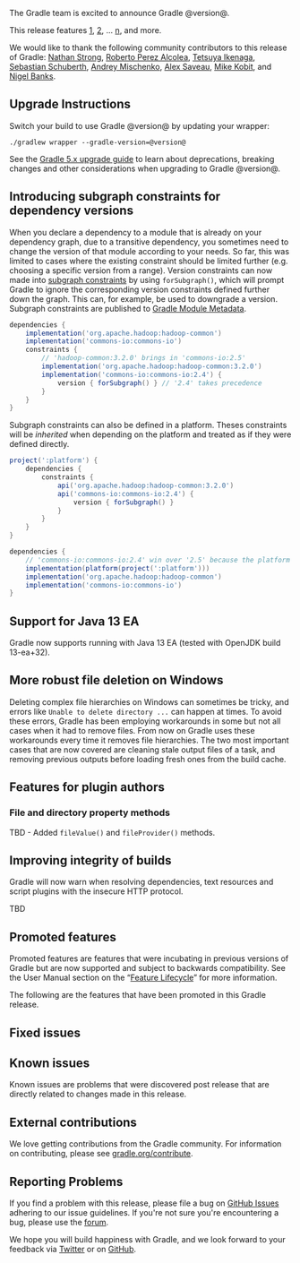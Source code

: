 The Gradle team is excited to announce Gradle @version@.

This release features [1](), [2](), ... [n](), and more.

We would like to thank the following community contributors to this release of Gradle:
[Nathan Strong](https://github.com/NathanStrong-Tripwire),
[Roberto Perez Alcolea](https://github.com/rpalcolea),
[Tetsuya Ikenaga](https://github.com/ikngtty),
[Sebastian Schuberth](https://github.com/sschuberth),
[Andrey Mischenko](https://github.com/gildor),
[Alex Saveau](https://github.com/SUPERCILEX),
[Mike Kobit](https://github.com/mkobit),
and [Nigel Banks](https://github.com/nigelgbanks).
<!-- 
Include only their name, impactful features should be called out separately below.
 [Some person](https://github.com/some-person)
-->

<!-- 
## Cancellable custom tasks

When a build is cancelled (e.g. using CTRL+C), the threads executing each task are interrupted.
Task authors only need to make their tasks respond to interrupts in order for the task to be cancellable.

details of 1

## 2

details of 2

## n
-->

## Upgrade Instructions

Switch your build to use Gradle @version@ by updating your wrapper:

`./gradlew wrapper --gradle-version=@version@`

See the [Gradle 5.x upgrade guide](userguide/upgrading_version_5.html#changes_@baseVersion@) to learn about deprecations, breaking changes and other considerations when upgrading to Gradle @version@.

<!-- Do not add breaking changes or deprecations here! Add them to the upgrade guide instead. --> 

## Introducing subgraph constraints for dependency versions

When you declare a dependency to a module that is already on your dependency graph, due to a transitive dependency, you sometimes need to change the version of that module according to your needs.
So far, this was limited to cases where the existing constraint should be limited further (e.g. choosing a specific version from a range).
Version constraints can now made into [subgraph constraints](userguide/declaring_dependency_versions.html#sec:declaring_for_subgraph) by using `forSubgraph()`, which will prompt Gradle to ignore the corresponding version constraints defined further down the graph.
This can, for example, be used to downgrade a version. Subgraph constraints are published to [Gradle Module Metadata](userguide/publishing.html#understanding-gradle-module-md).

```groovy
dependencies {
    implementation('org.apache.hadoop:hadoop-common')
    implementation('commons-io:commons-io')
    constraints {
        // 'hadoop-common:3.2.0' brings in 'commons-io:2.5'
        implementation('org.apache.hadoop:hadoop-common:3.2.0') 
        implementation('commons-io:commons-io:2.4') {
            version { forSubgraph() } // '2.4' takes precedence
        }
    }
}
```

Subgraph constraints can also be defined in a platform.
Theses constraints will be _inherited_ when depending on the platform and treated as if they were defined directly.

```groovy
project(':platform') {
    dependencies {
        constraints {
            api('org.apache.hadoop:hadoop-common:3.2.0') 
            api('commons-io:commons-io:2.4') {
                version { forSubgraph() } 
            }
        }
    }
}

dependencies {
    // 'commons-io:commons-io:2.4' win over '2.5' because the platform defines the constraint as 'forSubgraph()'
    implementation(platform(project(':platform')))
    implementation('org.apache.hadoop:hadoop-common')
    implementation('commons-io:commons-io')
}
```

## Support for Java 13 EA

Gradle now supports running with Java 13 EA (tested with OpenJDK build 13-ea+32).

## More robust file deletion on Windows

Deleting complex file hierarchies on Windows can sometimes be tricky, and errors like `Unable to delete directory ...` can happen at times.
To avoid these errors, Gradle has been employing workarounds in some but not all cases when it had to remove files.
From now on Gradle uses these workarounds every time it removes file hierarchies.
The two most important cases that are now covered are cleaning stale output files of a task, and removing previous outputs before loading fresh ones from the build cache.

## Features for plugin authors

### File and directory property methods

TBD - Added `fileValue()` and `fileProvider()` methods.

## Improving integrity of builds

Gradle will now warn when resolving dependencies, text resources and script plugins with the insecure HTTP protocol.

TBD

## Promoted features
Promoted features are features that were incubating in previous versions of Gradle but are now supported and subject to backwards compatibility.
See the User Manual section on the “[Feature Lifecycle](userguide/feature_lifecycle.html)” for more information.

The following are the features that have been promoted in this Gradle release.

<!--
### Example promoted
-->

## Fixed issues

## Known issues

Known issues are problems that were discovered post release that are directly related to changes made in this release.

## External contributions

We love getting contributions from the Gradle community. For information on contributing, please see [gradle.org/contribute](https://gradle.org/contribute).

## Reporting Problems

If you find a problem with this release, please file a bug on [GitHub Issues](https://github.com/gradle/gradle/issues) adhering to our issue guidelines. 
If you're not sure you're encountering a bug, please use the [forum](https://discuss.gradle.org/c/help-discuss).

We hope you will build happiness with Gradle, and we look forward to your feedback via [Twitter](https://twitter.com/gradle) or on [GitHub](https://github.com/gradle).
